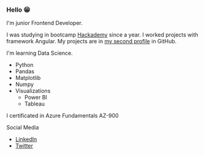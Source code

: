 ### Hello 😁

I'm junior Frontend Developer.

I was studying in bootcamp [Hackademy](https://hackademy.lat/) since a year. I worked projects with framework Angular.
My projects are in [my second profile](https://github.com/AlexBM45) in GitHub.

I'm learning Data Science.
* Python
* Pandas
* Matplotlib
* Numpy
* Visualizations
  * Power BI
  * Tableau

I certificated in Azure Fundamentals AZ-900

Social Media
- [LinkedIn](https://www.linkedin.com/in/alejandrabm/)
- [Twitter](https://twitter.com/LilithIchigo)

<!--
**TaniaAlexBM/TaniaAlexBM** is a ✨ _special_ ✨ repository because its `README.md` (this file) appears on your GitHub profile.

Here are some ideas to get you started:

- 🔭 I’m currently working on ...
- 🌱 I’m currently learning ...
- 👯 I’m looking to collaborate on ...
- 🤔 I’m looking for help with ...
- 💬 Ask me about ...
- 📫 How to reach me: ...
- 😄 Pronouns: ...
- ⚡ Fun fact: ...
-->
